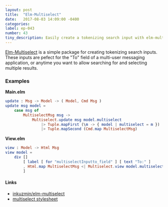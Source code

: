 ```yaml
---
layout: post
title:  "Elm-Multiselect"
date:   2017-08-03 14:09:00 -0400
categories:
label: ep-043
number: 43
tiny_description: Easily create a tokenizing search input with elm-multiselect.
---
```


[Elm-Multiselect](http://package.elm-lang.org/packages/inkuzmin/elm-multiselect/latest) is a simple package for creating tokenizing search inputs. These inputs are pefect for the "To" field of a multi-user messaging application, or anytime you want to allow searching for and selecting multiple results.

### Examples

**Main.elm**

```elm
update : Msg -> Model -> ( Model, Cmd Msg )
update msg model =
    case msg of
        MultiselectMsg msg ->
            Multiselect.update msg model.multiselect
                |> Tuple.mapFirst (\m -> { model | multiselect = m })
                |> Tuple.mapSecond (Cmd.map MultiselectMsg)
```

**View.elm**

```elm
view : Model -> Html Msg
view model =
    div []
        [ label [ for "multiselectInputto_field" ] [ text "To:" ]
        , Html.map MultiselectMsg <| Multiselect.view model.multiselect
        ]
```

#### Links

* [inkuzmin/elm-multiselect](http://package.elm-lang.org/packages/inkuzmin/elm-multiselect/latest)
* [multiselect stylesheet](https://github.com/inkuzmin/elm-multiselect/blob/master/docs/app.css)
